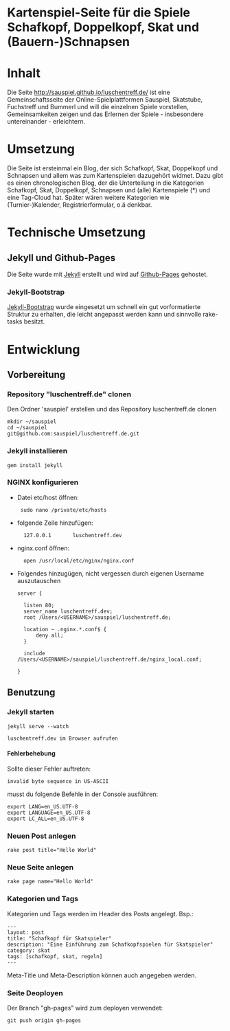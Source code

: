 # Kartenspiel-Seite für die Spiele Schafkopf, Doppelkopf, Skat und (Bauern-)Schnapsen

# Inhalt
Die Seite <http://sauspiel.github.io/luschentreff.de/> ist eine Gemeinschaftsseite der Online-Spielplattformen Sauspiel, Skatstube, Fuchstreff und Bummerl und will die einzelnen Spiele vorstellen, Gemeinsamkeiten zeigen und das Erlernen der Spiele - insbesondere untereinander - erleichtern.

# Umsetzung
Die Seite ist ersteinmal ein Blog, der sich Schafkopf, Skat, Doppelkopf und Schnapsen und allem was zum Kartenspielen dazugehört widmet. Dazu gibt es einen chronologischen Blog, der die Unterteilung in die Kategorien Schafkopf, Skat, Doppelkopf, Schnapsen und (alle) Kartenspiele (*) und eine Tag-Cloud hat. Später wären weitere Kategorien wie (Turnier-)Kalender, Registrierformular, o.ä denkbar.

# Technische Umsetzung

## Jekyll und Github-Pages
Die Seite wurde mit [Jekyll](http://jekyllrb.com/) erstellt und wird auf [Github-Pages](http://pages.github.com/) gehostet.

### Jekyll-Bootstrap
[Jekyll-Bootstrap](http://jekyllbootstrap.com) wurde eingesetzt um schnell ein gut vorformatierte Struktur zu erhalten, die leicht angepasst werden kann und sinnvolle rake-tasks besitzt.

# Entwicklung

## Vorbereitung

### Repository "luschentreff.de" clonen

Den Ordner 'sauspiel' erstellen und das Repository luschentreff.de clonen

    mkdir ~/sauspiel
    cd ~/sauspiel
    git@github.com:sauspiel/luschentreff.de.git

### Jekyll installieren

    gem install jekyll

### NGINX konfigurieren
 * Datei etc/host öffnen:

    	sudo nano /private/etc/hosts

* folgende Zeile hinzufügen:

		127.0.0.1       luschentreff.dev

* nginx.conf öffnen:

		open /usr/local/etc/nginx/nginx.conf

* Folgendes hinzugügen, nicht vergessen <USERNAME> durch eigenen Username auszutauschen

	  server {

      	listen 80;
      	server_name luschentreff.dev;
      	root /Users/<USERNAME>/sauspiel/luschentreff.de;

      	location ~ .nginx.*.conf$ {
        	deny all;
      	}

      	include /Users/<USERNAME>/sauspiel/luschentreff.de/nginx_local.conf;

  	  }

## Benutzung

### Jekyll starten

 	jekyll serve --watch

	luschentreff.dev im Browser aufrufen

#### Fehlerbehebung
Sollte dieser Fehler auftreten:

	invalid byte sequence in US-ASCII

musst du folgende Befehle in der Console ausführen:

	export LANG=en_US.UTF-8
	export LANGUAGE=en_US.UTF-8
	export LC_ALL=en_US.UTF-8

### Neuen Post anlegen

	rake post title="Hello World"

### Neue Seite anlegen

	rake page name="Hello World"

### Kategorien und Tags
Kategorien und Tags werden im Header des Posts angelegt. Bsp.:

	---
	layout: post
	title: "Schafkopf für Skatspieler"
	description: "Eine Einführung zum Schafkopfspielen für Skatspieler"
	category: skat
	tags: [schafkopf, skat, regeln]
	---
Meta-Title und Meta-Description können auch angegeben werden.

### Seite Deoployen

Der Branch "gh-pages" wird zum deployen verwendet:

	git push origin gh-pages

